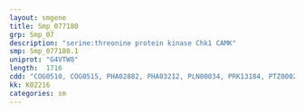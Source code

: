 ```yaml
---
layout: smgene
title: Smp_077180
grp: Smp_07
description: "serine:threonine protein kinase Chk1 CAMK"
smp: Smp_077180.1
uniprot: "G4VTW8"
length:  1716
cdd: "COG0510, COG0515, PHA02882, PHA03212, PLN00034, PRK13184, PTZ00024, TIGR03903, cd14069, cl21453, pfam00069, smart00220"
kk: K02216
categories: sm
---
```

